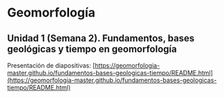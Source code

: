 # Geomorfología

## Unidad 1 (Semana 2). Fundamentos, bases geológicas y tiempo en geomorfología

Presentación de diapositivas: [https://geomorfologia-master.github.io/fundamentos-bases-geologicas-tiempo/README.html](https://geomorfologia-master.github.io/fundamentos-bases-geologicas-tiempo/README.html)